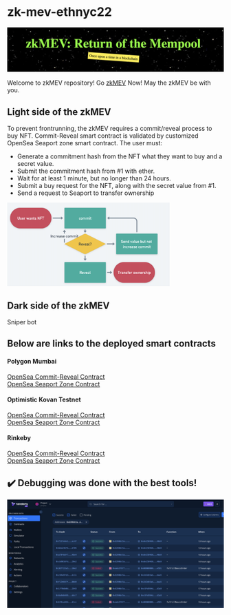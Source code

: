# zk-mev-ethnyc22

![zkMEV](./img/zkMEV.png)

Welcome to zkMEV repository! Go [zkMEV](https://franz101.github.io/zk-mev-frontend/) Now! May the zkMEV be with you.

## Light side of the zkMEV
To prevent frontrunning, the zkMEV requires a commit/reveal process to buy NFT. Commit-Reveal smart contract is validated by customized OpenSea Seaport zone smart contract. The user must:
- Generate a commitment hash from the NFT what they want to buy and a secret value.
- Submit the commitment hash from #1 with ether.
- Wait for at least 1 minute, but no longer than 24 hours.
- Submit a buy request for the NFT, along with the secret value from #1.
- Send a request to Seaport to transfer ownership

<img src="./img/commit-reveal.png" width=75% height=75%>

## Dark side of the zkMEV
Sniper bot

## Below are links to the deployed smart contracts

#### Polygon Mumbai
[OpenSea Commit-Reveal Contract](https://mumbai.polygonscan.com/address/0x9ff71ecC4A1F758510fDf326A7e4E1b8e7469C0C#code)   
[OpenSea Seaport Zone Contract](https://mumbai.polygonscan.com/address/0x725a2656104eF581b8a1d9A55702302514E2266B#code)

#### Optimistic Kovan Testnet
[OpenSea Commit-Reveal Contract](https://kovan-optimistic.etherscan.io/address/0x7dfc8a93b3d4bace86c9215056af7ad77567495c#code)   
[OpenSea Seaport Zone Contract](https://kovan-optimistic.etherscan.io/address/0x94bcdb005d429764067c03eb1ad683dca9f6de17#code)

#### Rinkeby
[OpenSea Commit-Reveal Contract](https://rinkeby.etherscan.io/address/0x0eefca095F4aCA83cc82582e9c0D5CbEcfaC62f5#code)   
[OpenSea Seaport Zone Contract](https://rinkeby.etherscan.io/address/0x130Ef2A661C171ec3bAcaEC0F4CE229E0bc29379#code)

## :heavy_check_mark: Debugging was done with the best tools!

![tenderly1](./img/Tenderly%20debug%2012.17.15%20AM.png)
